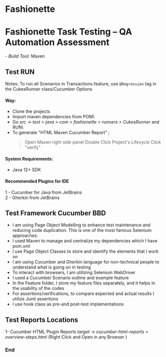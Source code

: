 # Fashionette
# Fashionette Task Testing – QA Automation Assessment

*- Build Tool:* Maven
## Test RUN

Notes: To run all Scenarios in Transactions.feature, use `@Regression` tag in the CukesRunner class/Cucumber Options

#### Way:
- Clone the projects
- Import maven dependencies from POM\
- Go *src -> test > java > com > fashionette > runners > CukesRunner* and RUN\
- To generate "HTML Maven Cucumber Report" ;
  > Open Maven right side panel
  > Double Click Project's Lifecycle
  > Click "verify"

#### System Requirements:
- Java 12+ SDK

#### Recommended Plugins for IDE
1 - Cucumber for Java from JetBrains\
2 - Gherkin from JetBrains

## Test Framework Cucumber BBD
- I am using Page Object Modelling to enhance test maintenance and reducing code duplication. This is one of the most famous Selenium approaches.
- I used Maven to manage and centralize my dependencies which I have pom.xml
- I use Page Object Classes to store and identify the elements that I work on
- I am using Cucumber and Gherkin language for non-technical people to understand what is going on in testing
- To interact with browsers, I am utilizing Selenium WebDriver
- I used a Cucumber Scenario outline and example feature
- In the Feature folder, I store my feature files separately, and it helps in the usability of the codes
- For assertions/verifications, to compare expected and actual results I utilize Junit assertions
- I use hook class as pre-and post-test implementations

## Test Reports Locations
1- Cucumber HTML Plugin Reports
*target -> cucumber-html-reports > overview-steps.html*
(Right Click and Open in any Browser )


### End
